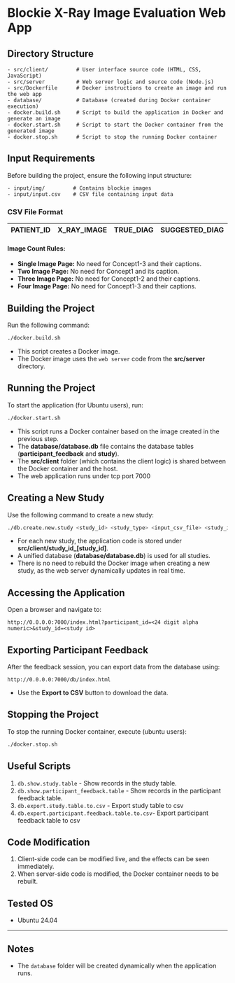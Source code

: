 # Blockie X-Ray Image Evaluation Web App

## Directory Structure

```
- src/client/         # User interface source code (HTML, CSS, JavaScript)
- src/server          # Web server logic and source code (Node.js)
- src/Dockerfile      # Docker instructions to create an image and run the web app
- database/           # Database (created during Docker container execution)
- docker.build.sh     # Script to build the application in Docker and generate an image
- docker.start.sh     # Script to start the Docker container from the generated image
- docker.stop.sh      # Script to stop the running Docker container
```

## Input Requirements

Before building the project, ensure the following input structure:

```
- input/img/         # Contains blockie images
- input/input.csv    # CSV file containing input data
```

### CSV File Format

| PATIENT_ID | X_RAY_IMAGE | TRUE_DIAG | SUGGESTED_DIAG | Concept1 | Concept1_Caption | Concept2 | Concept2_Caption | Concept3 | Concept3_Caption | X_RAY_LOCATION |
|------------|-------------|-----------|----------------|----------|------------------|----------|------------------|----------|------------------|----------------|

#### Image Count Rules:
- **Single Image Page:** No need for Concept1-3 and their captions.
- **Two Image Page:** No need for Concept1 and its caption.
- **Three Image Page:** No need for Concept1-2 and their captions.
- **Four Image Page:** No need for Concept1-3 and their captions.

## Building the Project

Run the following command:

```bash
./docker.build.sh
```

- This script creates a Docker image.
- The Docker image uses the `web server` code from the **src/server** directory.

## Running the Project

To start the application (for Ubuntu users), run:

```bash
./docker.start.sh
```

- This script runs a Docker container based on the image created in the previous step.
- The **database/database.db** file contains the database tables (**participant_feedback** and **study**).
- The **src/client** folder (which contains the client logic) is shared between the Docker container and the host.
- The web application runs under tcp port 7000

## Creating a New Study

Use the following command to create a new study:

```bash
./db.create.new.study <study_id> <study_type> <input_csv_file> <study_image_dir>
```

- For each new study, the application code is stored under **src/client/study_id_[study_id]**.
- A unified database (**database/database.db**) is used for all studies.
- There is no need to rebuild the Docker image when creating a new study, as the web server dynamically updates in real time.


## Accessing the Application

Open a browser and navigate to:
```
http://0.0.0.0:7000/index.html?participant_id=<24 digit alpha numeric>&study_id=<study id>
```

## Exporting Participant Feedback

After the feedback session, you can export data from the database using:
```
http://0.0.0.0:7000/db/index.html
```
- Use the **Export to CSV** button to download the data.

## Stopping the Project

To stop the running Docker container, execute (ubuntu users):
```bash
./docker.stop.sh
```
## Useful Scripts

1. `db.show.study.table` - Show records in the study table.
2. `db.show.participant_feedback.table` - Show records in the participant feedback table.
3. `db.export.study.table.to.csv`  - Export study table to csv
4. `db.export.participant.feedback.table.to.csv`- Export participant feedback table to csv

## Code Modification

1. Client-side code can be modified live, and the effects can be seen immediately.
2. When server-side code is modified, the Docker container needs to be rebuilt.

## Tested OS

- Ubuntu 24.04

---

## Notes

- The `database` folder will be created dynamically when the application runs.


